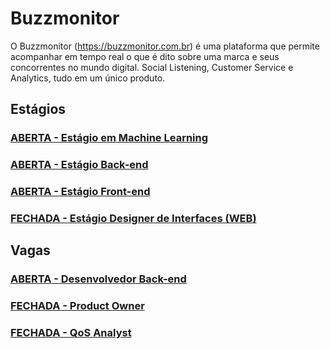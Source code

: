 # Buzzmonitor
O Buzzmonitor (https://buzzmonitor.com.br) é uma plataforma que permite acompanhar em tempo real o que é dito sobre uma marca e seus concorrentes no mundo digital. Social Listening, Customer Service e Analytics, tudo em um único produto. 


## Estágios
### [ABERTA - Estágio em Machine Learning](https://github.com/elifebr/buzz-hire/blob/master/machine_learning_intern.md)
### [ABERTA - Estágio Back-end](https://github.com/elifebr/buzz-hire/blob/master/java_backend_intern.md)
### [ABERTA - Estágio Front-end](https://github.com/elifebr/buzz-hire/blob/master/front_end_intern.md)
### [FECHADA - Estágio Designer de Interfaces (WEB)](https://github.com/elifebr/buzz-hire/blob/master/estagio-designer-interfaces-web.md)


## Vagas
### [ABERTA - Desenvolvedor Back-end](https://github.com/elifebr/buzz-hire/blob/master/java_full_backend_developer.md)
### [FECHADA - Product Owner](https://github.com/elifebr/buzz-hire/blob/master/product_owner.md) 
### [FECHADA - QoS Analyst](https://github.com/elifebr/buzz-hire/blob/master/qos-anayst.md)
